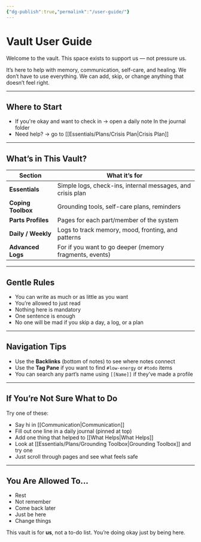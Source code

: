 ```yaml
---
{"dg-publish":true,"permalink":"/user-guide/"}
---
```


# Vault User Guide

Welcome to the vault. This space exists to support us — not pressure us.

It’s here to help with memory, communication, self-care, and healing. We don’t have to use everything. We can add, skip, or change anything that doesn’t feel right.

---

## Where to Start

- If you're okay and want to check in → open a daily note In the journal folder
- Need help? → go to [[Essentials/Plans/Crisis Plan\|Crisis Plan]]

---

## What’s in This Vault?

| Section               | What it’s for                                              |
|-----------------------|------------------------------------------------------------|
| **Essentials**        | Simple logs, check-ins, internal messages, and crisis plan |
| **Coping Toolbox**    | Grounding tools, self-care plans, reminders                |
| **Parts Profiles**    | Pages for each part/member of the system                   |
| **Daily / Weekly**    | Logs to track memory, mood, fronting, and patterns         |
| **Advanced Logs**     | For if you want to go deeper (memory fragments, events)    |

---

## Gentle Rules

- You can write as much or as little as you want
- You’re allowed to just read
- Nothing here is mandatory
- One sentence is enough
- No one will be mad if you skip a day, a log, or a plan

---

## Navigation Tips

- Use the **Backlinks** (bottom of notes) to see where notes connect
- Use the **Tag Pane** if you want to find `#low-energy` or `#todo` items
- You can search any part’s name using `[[Name]]` if they’ve made a profile

---

## If You’re Not Sure What to Do

Try one of these:
- Say hi in [[Communication\|Communication]]
- Fill out one line in a daily journal (pinned at top)
- Add one thing that helped to [[What Helps\|What Helps]]
- Look at [[Essentials/Plans/Grounding Toolbox\|Grounding Toolbox]] and try one
- Just scroll through pages and see what feels safe

---

## You Are Allowed To...

- Rest
- Not remember
- Come back later
- Just be here
- Change things

This vault is for **us**, not a to-do list. You’re doing okay just by being here.

